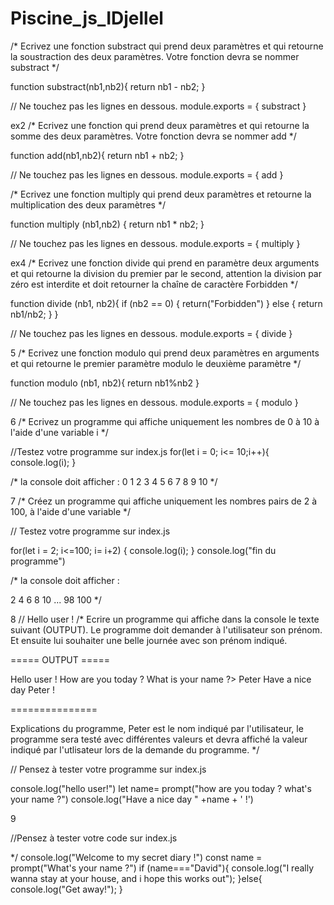 # Piscine_js_IDjellel
/* Ecrivez une fonction substract qui prend deux paramètres et qui retourne la soustraction des deux paramètres. Votre fonction devra se nommer substract */

function substract(nb1,nb2){
return nb1 - nb2;
}

// Ne touchez pas les lignes en dessous.
module.exports = {
  substract
}

ex2
/* Ecrivez une fonction qui prend deux paramètres et qui retourne la somme des deux paramètres. Votre fonction devra se nommer add */

function add(nb1,nb2){
return nb1 + nb2;
}

// Ne touchez pas les lignes en dessous.
module.exports = {
  add
}

/* Ecrivez une fonction multiply qui prend deux paramètres et retourne la multiplication des deux paramètres */


function multiply (nb1,nb2) {
return nb1 * nb2; 
}

// Ne touchez pas les lignes en dessous.
module.exports = {
  multiply
}

ex4
/* Ecrivez une fonction divide qui prend en paramètre deux arguments et qui retourne la division du premier par le second, attention la division par zéro est interdite et doit retourner la chaîne de caractère Forbidden */

function divide (nb1, nb2){
if (nb2 == 0) {
  return("Forbidden")
} else {
  return nb1/nb2;
  }
}

// Ne touchez pas les lignes en dessous.
module.exports = {
  divide
}

5
/* Ecrivez une fonction modulo qui prend deux paramètres en arguments et qui retourne le premier paramètre modulo le deuxième paramètre */

function modulo (nb1, nb2){
return nb1%nb2
  }

// Ne touchez pas les lignes en dessous.
module.exports = {
  modulo
}

6
/* Ecrivez un programme qui affiche uniquement les nombres de 0 à 10 à l'aide d'une variable i */

//Testez votre programme sur index.js
for(let i = 0; i<= 10;i++){
 console.log(i);
}


/* la console doit afficher  :
0
1
2
3
4
5
6
7
8
9
10
*/

7 
/* Créez un programme qui affiche uniquement les nombres pairs de 2 à 100, à l'aide d'une variable */

// Testez votre programme sur index.js


for(let i = 2; i<=100; i= i+2) {
 console.log(i);
}
console.log("fin du programme")


/* la console doit afficher  :

2
4
6
8
10
...
98
100
*/

8
// Hello user ! 
/* Ecrire un programme qui affiche dans la console le texte suivant (OUTPUT).
Le programme doit demander à l'utilisateur son prénom. Et ensuite lui souhaiter une belle journée avec son prénom indiqué.

===== OUTPUT =====

Hello user !
How are you today ? What is your name ?> Peter
Have a nice day Peter !

===============

Explications du programme, Peter est le nom indiqué par l'utilisateur, le programme sera testé avec différentes valeurs et devra affiché la valeur indiqué par l'utlisateur lors de la demande du programme.
*/


// Pensez à tester votre programme sur index.js

console.log("hello user!")
let name= prompt("how are you today ? what's your name ?")
console.log("Have a nice day " +name + ' !')

9

//Pensez à tester votre code sur index.js

  */
console.log("Welcome to my secret diary !")
const name = prompt("What's your name ?")
if (name==="David"){
  console.log("I really wanna stay at your house, and i hope this works out");
}else{
  console.log("Get away!");
}
